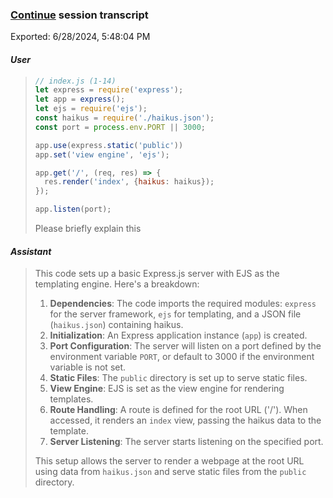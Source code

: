 ### [Continue](https://continue.dev) session transcript
 Exported: 6/28/2024, 5:48:04 PM

#### _User_

> ```js
> // index.js (1-14)
> let express = require('express');
> let app = express();
> let ejs = require('ejs');
> const haikus = require('./haikus.json');
> const port = process.env.PORT || 3000;
>
> app.use(express.static('public'))
> app.set('view engine', 'ejs');
>
> app.get('/', (req, res) => {
>   res.render('index', {haikus: haikus});
> });
>
> app.listen(port);
> ```
> Please briefly explain this

#### _Assistant_

> This code sets up a basic Express.js server with EJS as the templating engine. Here's a breakdown:
>
> 1. **Dependencies**: The code imports the required modules: `express` for the server framework, `ejs` for templating, and a JSON file (`haikus.json`) containing haikus.
> 2. **Initialization**: An Express application instance (`app`) is created.
> 3. **Port Configuration**: The server will listen on a port defined by the environment variable `PORT`, or default to 3000 if the environment variable is not set.
> 4. **Static Files**: The `public` directory is set up to serve static files.
> 5. **View Engine**: EJS is set as the view engine for rendering templates.
> 6. **Route Handling**: A route is defined for the root URL ('/'). When accessed, it renders an `index` view, passing the haikus data to the template.
> 7. **Server Listening**: The server starts listening on the specified port.
>
> This setup allows the server to render a webpage at the root URL using data from `haikus.json` and serve static files from the `public` directory.